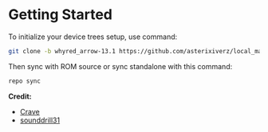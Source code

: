 # Getting Started
To initialize your device trees setup, use command:

```bash
git clone -b whyred_arrow-13.1 https://github.com/asterixiverz/local_manifests.git .repo/local_manifests
```

Then sync with ROM source or sync standalone with this command:

```bash
repo sync
```

**Credit:**
- [Crave](https://foss.crave.io)
- [sounddrill31](https://github.com/sounddrill31)
